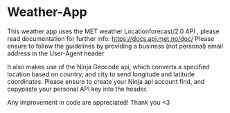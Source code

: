 # Weather-App
This weather app uses the MET weather Locationforecast/2.0 API , please read documentation for further info: https://docs.api.met.no/doc/
Please ensure to follow the guidelines by providing a business (not personal) email address in the User-Agent header

It also makes use of the Ninja Geocode api, which converts a specified location based on country, and city to send longitude and latitude coordinates.
Please ensure to create your Ninja api account find, and copypaste your personal API key into the header.

Any improvement in code are appreciated!
Thank you <3
